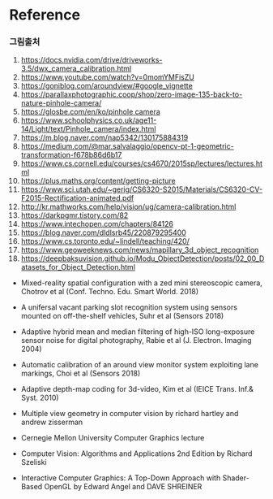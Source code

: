 # Reference

### 그림출처

1. https://docs.nvidia.com/drive/driveworks-3.5/dwx_camera_calibration.html
2. https://www.youtube.com/watch?v=0momYMFisZU
3. https://goniblog.com/aroundview/#google_vignette
4. https://parallaxphotographic.coop/shop/zero-image-135-back-to-nature-pinhole-camera/
5. [https://glosbe.com/en/ko/pinhole camera](https://glosbe.com/en/ko/pinhole%20camera)
6. https://www.schoolphysics.co.uk/age11-14/Light/text/Pinhole_camera/index.html
7. https://m.blog.naver.com/nap5342/130175884319
8. https://medium.com/@mar.salvalaggio/opencv-pt-1-geometric-transformation-f678b86d6b17
9. https://www.cs.cornell.edu/courses/cs4670/2015sp/lectures/lectures.html
10. https://plus.maths.org/content/getting-picture
11. https://www.sci.utah.edu/~gerig/CS6320-S2015/Materials/CS6320-CV-F2015-Rectification-animated.pdf
12. http://kr.mathworks.com/help/vision/ug/camera-calibration.html
13. https://darkpgmr.tistory.com/82
14. https://www.intechopen.com/chapters/84126
15. https://blog.naver.com/dldlsrb45/220879295400
16. https://www.cs.toronto.edu/~lindell/teaching/420/
17. https://www.geoweeknews.com/news/mapillary_3d_object_recognition
18. https://deepbaksuvision.github.io/Modu_ObjectDetection/posts/02_00_Datasets_for_Object_Detection.html

- Mixed-reality spatial configuration with a zed mini stereoscopic camera, Chotrov et al (Conf. Techno. Edu. Smart World. 2018)
- A unifersal vacant parking slot recognition system using sensors mounted on off-the-shelf vehicles, Suhr et al (Sensors 2018)
- Adaptive hybrid mean and median filtering of high-ISO long-exposure sensor noise for digital photography, Rabie et al (J. Electron. Imaging 2004)
- Automatic calibration of an around view monitor system exploiting lane markings, Choi et al (Sensors 2018)
- Adaptive depth-map coding for 3d-video, Kim et al (IEICE Trans. Inf.& Syst. 2010)

- Multiple view geometry in computer vision by richard hartley and andrew zisserman
- Cernegie Mellon University Computer Graphics lecture
- Computer Vision: Algorithms and Applications 2nd Edition by  Richard Szeliski
- Interactive Computer Graphics: A Top-Down Approach with Shader-Based OpenGL by Edward Angel and DAVE SHREINER

